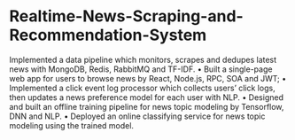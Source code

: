 # Realtime-News-Scraping-and-Recommendation-System
Implemented a data pipeline which monitors, scrapes and dedupes latest news with MongoDB, Redis,
RabbitMQ and TF-IDF.
• Built a single-page web app for users to browse news by React, Node.js, RPC, SOA and JWT;
• Implemented a click event log processor which collects users’ click logs, then updates a news preference
model for each user with NLP.
• Designed and built an offline training pipeline for news topic modeling by Tensorflow, DNN and NLP.
• Deployed an online classifying service for news topic modeling using the trained model.
